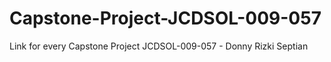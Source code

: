 # Capstone-Project-JCDSOL-009-057
Link for every Capstone Project JCDSOL-009-057 - Donny Rizki Septian
